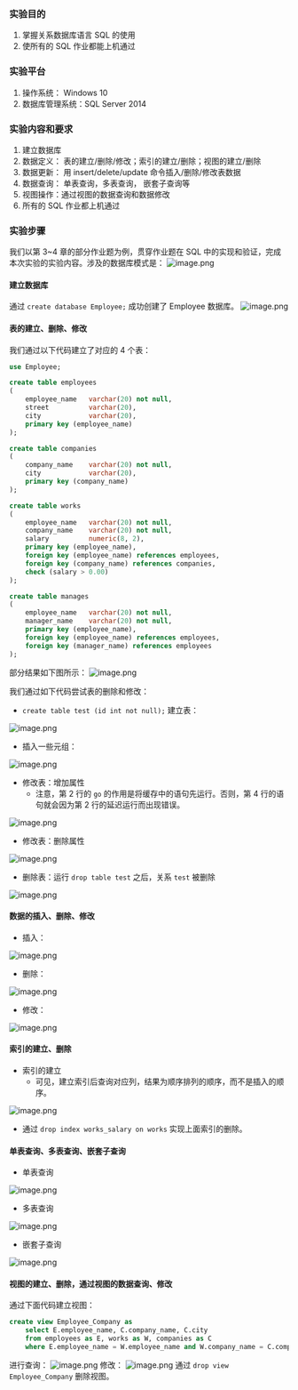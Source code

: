 
### 实验目的
1. 掌握关系数据库语言 SQL 的使用
2. 使所有的 SQL 作业都能上机通过


### 实验平台

1. 操作系统： Windows 10
2. 数据库管理系统：SQL Server 2014 


### 实验内容和要求

1. 建立数据库
2. 数据定义： 表的建立/删除/修改；索引的建立/删除；视图的建立/删除
3. 数据更新： 用 insert/delete/update 命令插入/删除/修改表数据
4. 数据查询： 单表查询，多表查询， 嵌套子查询等
5. 视图操作：通过视图的数据查询和数据修改
6. 所有的 SQL 作业都上机通过


### 实验步骤
我们以第 3~4 章的部分作业题为例，贯穿作业题在 SQL 中的实现和验证，完成本次实验的实验内容。涉及的数据库模式是：
![image.png](./assets/1621080154513-8e2b9caa-d9d3-4665-8f80-ddccbaeac9bb.png)

#### 建立数据库
通过 `create database Employee;` 成功创建了 Employee 数据库。
![image.png](./assets/1621079559014-57e8ac50-144e-49e6-8ada-ba209dbe8652.png)


#### 表的建立、删除、修改
我们通过以下代码建立了对应的 4 个表：
```sql
use Employee;

create table employees
(
	employee_name	varchar(20) not null,
	street			varchar(20),
	city			varchar(20),
	primary key (employee_name)
);

create table companies
(
	company_name	varchar(20) not null,
	city			varchar(20),
	primary key (company_name)
);

create table works
(
	employee_name	varchar(20) not null,
	company_name	varchar(20) not null,
	salary			numeric(8, 2),
	primary key (employee_name),
	foreign key (employee_name) references employees,
	foreign key (company_name) references companies,
	check (salary > 0.00)
);

create table manages
(
	employee_name	varchar(20) not null,
	manager_name	varchar(20) not null,
	primary key (employee_name),
	foreign key (employee_name) references employees,
	foreign key (manager_name) references employees
);
```
部分结果如下图所示：
![image.png](./assets/1621080111458-8cb073eb-5f04-40ec-93ab-63ea3a6ac445.png)

我们通过如下代码尝试表的删除和修改：

- `create table test (id int not null);` 建立表：

![image.png](./assets/1621080366628-d0d5049f-03c4-4efa-ac8c-c1c6bb976a09.png)

- 插入一些元组：

![image.png](./assets/1621080499572-a09b2a55-55db-45dc-b709-0b2beeead3a8.png)

- 修改表：增加属性
   - 注意，第 2 行的 `go` 的作用是将缓存中的语句先运行。否则，第 4 行的语句就会因为第 2 行的延迟运行而出现错误。

![image.png](./assets/1621080680869-c483cb9b-cf39-4849-abdd-ca7328e54744.png)

- 修改表：删除属性

![image.png](./assets/1621080832338-fd7ae5d4-8243-4db9-82e6-541d9c82e1a4.png)

- 删除表：运行 `drop table test` 之后，关系 `test` 被删除

![image.png](./assets/1621080909760-0edddfd7-e2da-4b32-a821-045690fd6104.png)


#### 数据的插入、删除、修改

- 插入：

![image.png](./assets/1621085216008-6ed595df-d264-4f3b-86ea-08c30c9e8be3.png)

- 删除：

![image.png](./assets/1621085284362-cb47aafc-8576-4805-90bb-0e630b1fb75f.png)

- 修改：

![image.png](./assets/1621085359327-62d3e8d8-b54c-4513-8c0c-a7b92a2c09af.png)

#### 索引的建立、删除

- 索引的建立
   - 可见，建立索引后查询对应列，结果为顺序排列的顺序，而不是插入的顺序。

![image.png](./assets/1621085604546-e670b9a7-a17b-48ea-8f63-ceabe6609773.png)

- 通过 `drop index works_salary on works` 实现上面索引的删除。


#### 单表查询、多表查询、嵌套子查询

- 单表查询

![image.png](./assets/1621086499826-53c1455f-dd52-4d4f-bd91-ef0c9652e426.png)

- 多表查询

![image.png](./assets/1621086754757-e40153a9-6a9e-4925-8d12-ebd0da833172.png)

- 嵌套子查询

![image.png](./assets/1621086847364-ceb1fe0c-f206-4531-8698-f153e46f3986.png)

#### 视图的建立、删除，通过视图的数据查询、修改
通过下面代码建立视图：
```sql
create view Employee_Company as
	select E.employee_name, C.company_name, C.city
	from employees as E, works as W, companies as C
	where E.employee_name = W.employee_name and W.company_name = C.company_name;
```
进行查询：
![image.png](./assets/1621087680246-dfb0447c-29bb-4ba0-87df-7ed1da0e6919.png)
修改：
![image.png](./assets/1621087787745-6b177b6a-84d1-4188-9559-9eb288e32da7.png)
通过 `drop view Employee_Company` 删除视图。
